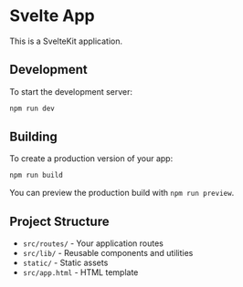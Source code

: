 # Svelte App

This is a SvelteKit application.

## Development

To start the development server:

```bash
npm run dev
```

## Building

To create a production version of your app:

```bash
npm run build
```

You can preview the production build with `npm run preview`.

## Project Structure

- `src/routes/` - Your application routes
- `src/lib/` - Reusable components and utilities
- `static/` - Static assets
- `src/app.html` - HTML template 